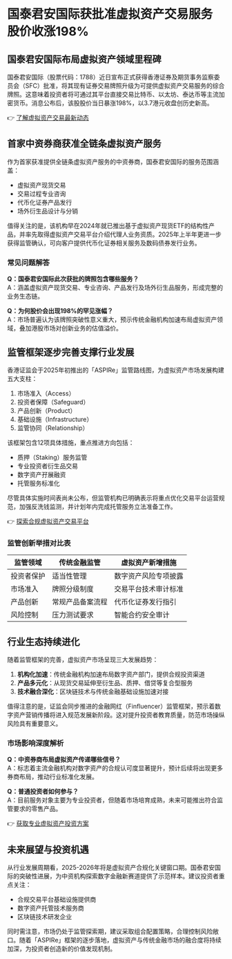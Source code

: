 # 国泰君安国际获批准虚拟资产交易服务 股价收涨198%

## 国泰君安国际布局虚拟资产领域里程碑

国泰君安国际（股票代码：1788）近日宣布正式获得香港证券及期货事务监察委员会（SFC）批准，将其现有证券交易牌照升级为可提供虚拟资产交易服务的综合牌照。这意味着投资者将可通过其平台直接交易比特币、以太坊、泰达币等主流加密货币。消息公布后，该股股价当日暴涨198%，以3.7港元收盘创历史新高。

👉 [了解虚拟资产交易最新动态](https://bit.ly/okx_welcome)

## 首家中资券商获准全链条虚拟资产服务

作为首家获准提供全链条虚拟资产服务的中资券商，国泰君安国际的服务范围涵盖：
- 虚拟资产现货交易
- 交易过程专业咨询
- 代币化证券产品发行
- 场外衍生品设计与分销

值得关注的是，该机构早在2024年就已推出基于虚拟资产现货ETF的结构性产品，并率先取得虚拟资产交易平台介绍代理人业务资质。2025年上半年更进一步获得监管确认，可向客户提供代币化证券相关服务及数码债券发行业务。

### 常见问题解答

**Q：国泰君安国际此次获批的牌照包含哪些服务？**  
A：涵盖虚拟资产现货交易、专业咨询、产品发行及场外衍生品服务，形成完整的业务生态链。

**Q：为何股价会出现198%的罕见涨幅？**  
A：市场普遍认为该牌照突破性意义重大，预示传统金融机构加速布局虚拟资产领域，叠加港股市场对创新业务的估值溢价。

## 监管框架逐步完善支撑行业发展

香港证监会于2025年初推出的「ASPIRe」监管路线图，为虚拟资产市场发展构建五大支柱：
1. 市场准入（Access）
2. 投资者保障（Safeguard）
3. 产品创新（Product）
4. 基础设施（Infrastructure）
5. 监管协同（Relationship）

该框架包含12项具体措施，重点推进方向包括：
- 质押（Staking）服务监管
- 专业投资者衍生品交易
- 数字资产孖展融资
- 托管服务标准化

尽管具体实施时间表尚未公布，但监管机构已明确表示将重点优化交易平台运营规范，加强反洗钱监测，并计划年内完成托管服务立法准备工作。

👉 [探索合规虚拟资产交易平台](https://bit.ly/okx_welcome)

### 监管创新举措对比表

| 监管领域          | 传统金融监管           | 虚拟资产新增措施                |
|-------------------|------------------------|---------------------------------|
| 投资者保护        | 适当性管理             | 数字资产风险专项披露            |
| 市场准入          | 牌照分级制度           | 交易平台技术审计标准            |
| 产品创新          | 常规产品备案流程       | 代币化证券发行指引              |
| 风险控制          | 压力测试要求           | 智能合约安全审计                |

## 行业生态持续进化

随着监管框架的完善，虚拟资产市场呈现三大发展趋势：
1. **机构化加速**：传统金融机构加速布局数字资产部门，提供合规投资渠道
2. **产品多元化**：从现货交易延伸至衍生品、质押、借贷等复合型服务
3. **技术融合深化**：区块链技术与传统金融基础设施加速对接

值得注意的是，证监会同步推进的金融网红（Finfluencer）监管框架，预示着数字资产营销传播将进入规范发展新阶段。这对提升投资者教育质量，防范市场操纵风险具有重要意义。

### 市场影响深度解析

**Q：中资券商布局虚拟资产传递哪些信号？**  
A：标志着主流金融机构对数字资产的合规认可度显著提升，预计后续将出现更多券商布局，推动行业标准化发展。

**Q：普通投资者如何参与？**  
A：目前服务对象主要为专业投资者，但随着市场培育成熟，未来可能推出符合监管要求的零售产品。

👉 [获取专业虚拟资产投资方案](https://bit.ly/okx_welcome)

## 未来展望与投资机遇

从行业发展周期看，2025-2026年将是虚拟资产合规化关键窗口期。国泰君安国际的突破性进展，为中资机构探索数字金融新赛道提供了示范样本。建议投资者重点关注：
- 合规交易平台基础设施提供商
- 数字资产托管技术服务商
- 区块链技术研发企业

同时需注意，市场仍处于监管探索期，建议采取组合配置策略，合理控制风险敞口。随着「ASPIRe」框架的逐步落地，虚拟资产与传统金融市场的融合度将持续加深，为投资者创造新的价值发现机制。